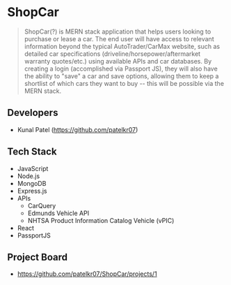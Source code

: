 # ShopCar

> ShopCar(?) is MERN stack application that helps users looking to purchase or lease a car. The end user will have access to relevant information beyond the typical AutoTrader/CarMax website, such as detailed car specifications (driveline/horsepower/aftermarket warranty quotes/etc.) using available APIs and car databases. By creating a login (accomplished via Passport JS), they will also have the ability to "save" a car and save options, allowing them to keep a shortlist of which cars they want to buy -- this will be possible via the MERN stack. 

## Developers

- Kunal Patel (https://github.com/patelkr07)

## Tech Stack

* JavaScript
* Node.js
* MongoDB
* Express.js
* APIs
    * CarQuery
    * Edmunds Vehicle API
    * NHTSA Product Information Catalog Vehicle (vPIC)
 * React
 * PassportJS

 ## Project Board

 - https://github.com/patelkr07/ShopCar/projects/1



 